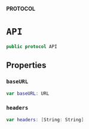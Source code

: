 **PROTOCOL**

# `API`

```swift
public protocol API
```

## Properties
### `baseURL`

```swift
var baseURL: URL
```

### `headers`

```swift
var headers: [String: String]
```
